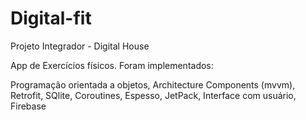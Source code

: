 # Digital-fit


Projeto Integrador - Digital House

App de Exercícios físicos. Foram implementados: 

Programação orientada a objetos,
Architecture Components (mvvm),
Retrofit, 
SQlite,
Coroutines,
Espesso, 
JetPack, 
Interface com usuário,
Firebase
